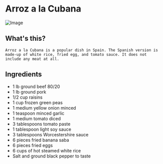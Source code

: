 # Arroz a la Cubana
 
![Image](https://cdn1.cocina-familiar.com/recetas/thumb/arroz-a-la-cubana-receta-tradicional.JPG)
  
## What's this?

~~~ 
Arroz a la Cubana is a popular dish in Spain. The Spanish version is made-up of white rice, fried egg, and tomato sauce. It does not include any meat at all.
~~~

## Ingredients

- 1 lb ground beef 80/20
- 1 lb ground pork
- 1/2 cup raisins
- 1 cup frozen green peas
- 1 medium yellow onion minced
- 1 teaspoon minced garlic
- 1 medium tomato diced
- 3 tablespoons tomato paste
- 1 tablespoon light soy sauce
- 3 tablespoons Worcestershire sauce
- 6 pieces fried banana saba
- 6 pieces fried eggs
- 6 cups of hot steamed white rice
- Salt and ground black pepper to taste
